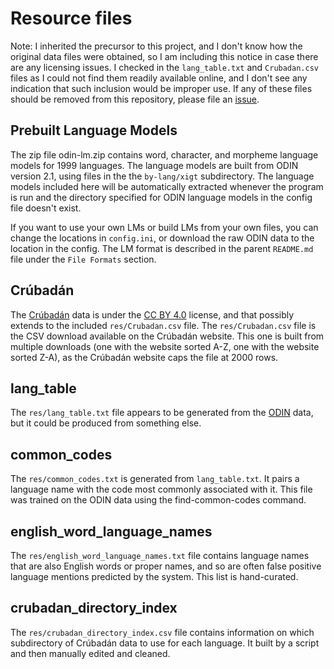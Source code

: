
# Resource files

Note: I inherited the precursor to this project, and I don't know how
the original data files were obtained, so I am including this notice in
case there are any licensing issues. I checked in the `lang_table.txt`
and `Crubadan.csv` files as I could not find them readily available
online, and I don't see any indication that such inclusion would be
improper use. If any of these files should be removed from this
repository, please file an [issue](https://github.com/xigt/lgid/issues).

## Prebuilt Language Models

The zip file odin-lm.zip contains word, character, and morpheme language
models for 1999 languages. The language models are built from ODIN
version 2.1, using files in the the `by-lang/xigt` subdirectory. The
language models included here will be automatically extracted whenever
the program is run and the directory specified for ODIN language models
in the config file doesn't exist.

If you want to use your own LMs or build LMs from your own files,
you can change the locations in `config.ini`, or download the raw
ODIN data to the location in the config. The LM format is described
in the parent `README.md` file under the `File Formats` section.

## Crúbadán

The [Crúbadán][] data is under the [CC BY 4.0][] license, and that
possibly extends to the included `res/Crubadan.csv` file.
The `res/Crubadan.csv` file is the CSV download available on the Crúbadán website.
This one is built from multiple downloads (one with the website sorted A-Z, one with
the website sorted Z-A), as the Crúbadán website caps the file at 2000 rows.

## lang_table

The `res/lang_table.txt` file appears to be generated from the [ODIN][]
data, but it could be produced from something else.

## common_codes

The `res/common_codes.txt` is generated from `lang_table.txt`. It pairs a language name with the code most commonly associated with it. This file was trained on the ODIN data using the find-common-codes command.

## english_word_language_names

The `res/english_word_language_names.txt` file contains language names that are also English words or proper names, and so are often false positive language mentions predicted by the system. This list is hand-curated.

## crubadan_directory_index

The `res/crubadan_directory_index.csv` file contains information on which subdirectory of Crúbadán data to use for each language. It built by a script
and then manually edited and cleaned.

[Crúbadán]: http://crubadan.org/
[CC BY 4.0]: https://creativecommons.org/licenses/by/4.0/
[ODIN]: http://depts.washington.edu/uwcl/odin/

